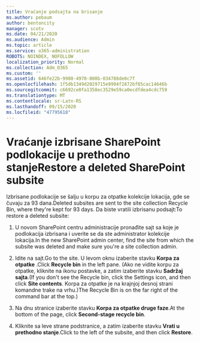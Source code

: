 ```yaml
---
title: Vraćanje podsajta na brisanje
ms.author: pebaum
author: bentoncity
manager: scotv
ms.date: 04/21/2020
ms.audience: Admin
ms.topic: article
ms.service: o365-administration
ROBOTS: NOINDEX, NOFOLLOW
localization_priority: Normal
ms.collection: Adm_O365
ms.custom: ''
ms.assetid: 646fe22b-9980-4970-800b-034788de0c7f
ms.openlocfilehash: 1f5db1349d2029715e9994f2872bf85cac14646b
ms.sourcegitcommit: c6692ce0fa1358ec3529e59ca0ecdfdea4cdc759
ms.translationtype: MT
ms.contentlocale: sr-Latn-RS
ms.lasthandoff: 09/15/2020
ms.locfileid: "47795618"
---
```

# <a name="restore-a-deleted-sharepoint-subsite"></a><span data-ttu-id="1d9e2-102">Vraćanje izbrisane SharePoint podlokacije u prethodno stanje</span><span class="sxs-lookup"><span data-stu-id="1d9e2-102">Restore a deleted SharePoint subsite</span></span>

<span data-ttu-id="1d9e2-103">Izbrisane podlokacije se šalju u korpu za otpatke kolekcije lokacija, gde se čuvaju za 93 dana.</span><span class="sxs-lookup"><span data-stu-id="1d9e2-103">Deleted subsites are sent to the site collection Recycle Bin, where they're kept for 93 days.</span></span> <span data-ttu-id="1d9e2-104">Da biste vratili izbrisanu podsajt:</span><span class="sxs-lookup"><span data-stu-id="1d9e2-104">To restore a deleted subsite:</span></span>
  
1. <span data-ttu-id="1d9e2-105">U novom SharePoint centru administracije pronađite sajt sa koje je podlokacija izbrisana i uverite se da ste administrator kolekcije lokacija.</span><span class="sxs-lookup"><span data-stu-id="1d9e2-105">In the new SharePoint admin center, find the site from which the subsite was deleted and make sure you're a site collection admin.</span></span> 
    
2. <span data-ttu-id="1d9e2-106">Idite na sajt.</span><span class="sxs-lookup"><span data-stu-id="1d9e2-106">Go to the site.</span></span> <span data-ttu-id="1d9e2-107">U levom oknu izaberite stavku **Korpa za otpatke** .</span><span class="sxs-lookup"><span data-stu-id="1d9e2-107">Click **Recycle bin** in the left pane.</span></span> <span data-ttu-id="1d9e2-108">(Ako ne vidite korpu za otpatke, kliknite na ikonu postavke, a zatim izaberite stavku **Sadržaj sajta**.</span><span class="sxs-lookup"><span data-stu-id="1d9e2-108">(If you don't see the Recycle bin, click the Settings icon, and then click **Site contents**.</span></span> <span data-ttu-id="1d9e2-109">Korpa za otpatke je na krajnjoj desnoj strani komandne trake na vrhu.)</span><span class="sxs-lookup"><span data-stu-id="1d9e2-109">The Recycle Bin is on the far right of the command bar at the top.)</span></span>
    
3. <span data-ttu-id="1d9e2-110">Na dnu stranice izaberite stavku **Korpa za otpatke druge faze**.</span><span class="sxs-lookup"><span data-stu-id="1d9e2-110">At the bottom of the page, click **Second-stage recycle bin**.</span></span>
    
4. <span data-ttu-id="1d9e2-111">Kliknite sa leve strane podstranice, a zatim izaberite stavku **Vrati u prethodno stanje**.</span><span class="sxs-lookup"><span data-stu-id="1d9e2-111">Click to the left of the subsite, and then click **Restore**.</span></span>
    


